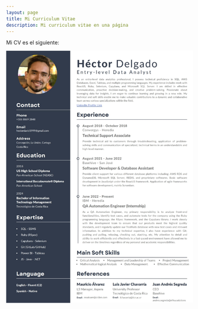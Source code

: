 ```yaml
---
layout: page
title: Mi Curriculum Vitae
description: Mi curriculum vitae en una página
---
```

Mi CV es el siguiente:

![CV](../assets/cv.jpg)